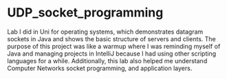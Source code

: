 # UDP_socket_programming
Lab I did in Uni for operating systems, which demonstrates datagram sockets in Java and shows the basic structure of servers and clients. The purpose of this project was like a warmup where I was reminding myself of Java and managing projects in IntelliJ because I had using other scripting languages for a while. Additionally, this lab also helped me understand Computer Networks socket programming, and application layers.  
